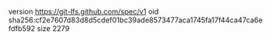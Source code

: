 version https://git-lfs.github.com/spec/v1
oid sha256:cf2e7607d83d8d5cdef01bc39ade8573477aca1745fa17f44ca47ca6efdfb592
size 2279
